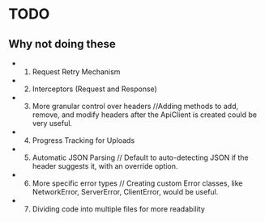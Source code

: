 # TODO

## Why not doing these
- 1. Request Retry Mechanism
- 2. Interceptors (Request and Response)
- 3. More granular control over headers //Adding methods to add, remove, and modify headers after the ApiClient is created could be very useful.
- 4. Progress Tracking for Uploads
- 5. Automatic JSON Parsing // Default to auto-detecting JSON if the header suggests it, with an override option.
- 6. More specific error types // Creating custom Error classes, like NetworkError, ServerError, ClientError, would be useful.
- 7. Dividing code into multiple files for more readability

